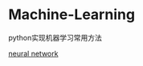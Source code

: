 # Machine-Learning

python实现机器学习常用方法

[neural network](https://github.com/liangjisheng/Machine-Learning.git)
